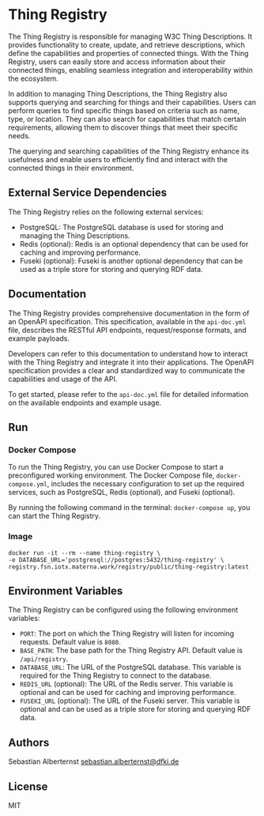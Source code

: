 # Thing Registry

The Thing Registry is responsible for managing W3C Thing Descriptions. It provides functionality to create, update, and retrieve descriptions, which define the capabilities and properties of connected things. With the Thing Registry, users can easily store and access information about their connected things, enabling seamless integration and interoperability within the ecosystem.

In addition to managing Thing Descriptions, the Thing Registry also supports querying and searching for things and their capabilities. Users can perform queries to find specific things based on criteria such as name, type, or location. They can also search for capabilities that match certain requirements, allowing them to discover things that meet their specific needs.

The querying and searching capabilities of the Thing Registry enhance its usefulness and enable users to efficiently find and interact with the connected things in their environment.

## External Service Dependencies

The Thing Registry relies on the following external services:

* PostgreSQL: The PostgreSQL database is used for storing and managing the Thing Descriptions.
* Redis (optional): Redis is an optional dependency that can be used for caching and improving performance.
* Fuseki (optional): Fuseki is another optional dependency that can be used as a triple store for storing and querying RDF data.

## Documentation

The Thing Registry provides comprehensive documentation in the form of an OpenAPI specification. This specification, available in the `api-doc.yml` file, describes the RESTful API endpoints, request/response formats, and example payloads.

Developers can refer to this documentation to understand how to interact with the Thing Registry and integrate it into their applications. The OpenAPI specification provides a clear and standardized way to communicate the capabilities and usage of the API.

To get started, please refer to the `api-doc.yml` file for detailed information on the available endpoints and example usage.

## Run

### Docker Compose

To run the Thing Registry, you can use Docker Compose to start a preconfigured working environment. The Docker Compose file, `docker-compose.yml`, includes the necessary configuration to set up the required services, such as PostgreSQL, Redis (optional), and Fuseki (optional).

By running the following command in the terminal: ```docker-compose up```, you can start the Thing Registry.

### Image

```shell
docker run -it --rm --name thing-registry \
-e DATABASE_URL='postgresql://postgres:5432/thing-registry' \
registry.fsn.iotx.materna.work/registry/public/thing-registry:latest
```

## Environment Variables

The Thing Registry can be configured using the following environment variables:

* `PORT`: The port on which the Thing Registry will listen for incoming requests. Default value is `8080`.
* `BASE_PATH`: The base path for the Thing Registry API. Default value is `/api/registry`.
* `DATABASE_URL`: The URL of the PostgreSQL database. This variable is required for the Thing Registry to connect to the database.
* `REDIS_URL` (optional): The URL of the Redis server. This variable is optional and can be used for caching and improving performance.
* `FUSEKI_URL` (optional): The URL of the Fuseki server. This variable is optional and can be used as a triple store for storing and querying RDF data.

## Authors

Sebastian Alberternst <sebastian.alberternst@dfki.de>

## License

MIT 